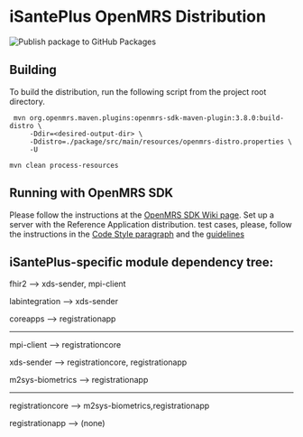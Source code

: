 iSantePlus OpenMRS Distribution
===================================

![Publish package to GitHub Packages](https://github.com/IsantePlus/openmrs-distro-isanteplus/workflows/Publish%20package%20to%20GitHub%20Packages/badge.svg)

## Building

To build the distribution, run the following script from the project root directory.
```shell script
 mvn org.openmrs.maven.plugins:openmrs-sdk-maven-plugin:3.8.0:build-distro \ 
     -Ddir=<desired-output-dir> \ 
     -Ddistro=./package/src/main/resources/openmrs-distro.properties \ 
     -U
```
```
mvn clean process-resources

```
## Running with OpenMRS SDK

Please follow the instructions at the [OpenMRS SDK Wiki page](https://wiki.openmrs.org/display/docs/OpenMRS+SDK). Set up a server with the Reference Application distribution.
test cases, please, follow the instructions in the [Code Style paragraph](https://wiki.openmrs.org/display/docs/Java+Conventions) and the [guidelines](https://wiki.openmrs.org/display/docs/Automated+Testing+Guidelines) 


## iSantePlus-specific module dependency tree:

fhir2 --> xds-sender, mpi-client

labintegration --> xds-sender

coreapps --> registrationapp

-----

mpi-client --> registrationcore

xds-sender --> registrationcore, registrationapp

m2sys-biometrics --> registrationapp

-----

registrationcore --> m2sys-biometrics,registrationapp

registrationapp --> (none)




